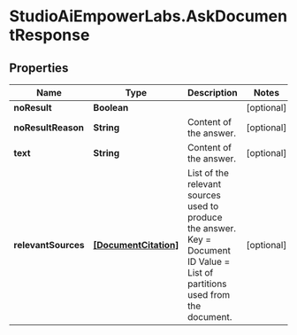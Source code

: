 # StudioAiEmpowerLabs.AskDocumentResponse

## Properties

Name | Type | Description | Notes
------------ | ------------- | ------------- | -------------
**noResult** | **Boolean** |  | [optional] 
**noResultReason** | **String** | Content of the answer. | [optional] 
**text** | **String** | Content of the answer. | [optional] 
**relevantSources** | [**[DocumentCitation]**](DocumentCitation.md) | List of the relevant sources used to produce the answer.  Key &#x3D; Document ID  Value &#x3D; List of partitions used from the document. | [optional] 


